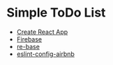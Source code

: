 # Simple ToDo List

- [Create React App](https://github.com/facebook/create-react-app)
- [Firebase](https://firebase.google.com/)
- [re-base](https://www.npmjs.com/package/re-base)
- [eslint-config-airbnb](https://www.npmjs.com/package/eslint-config-airbnb)
